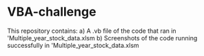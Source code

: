 # VBA-challenge
This repository contains: 
a) A .vb file of the code that ran in 'Multiple_year_stock_data.xlsm
b) Screenshots of the code running successfully in 'Multiple_year_stock_data.xlsm
